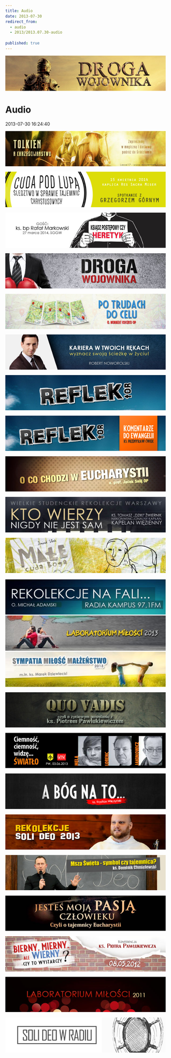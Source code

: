 ```yaml
---
title: Audio
date: 2013-07-30
redirect_from: 
  - audio
  - 2013/2013.07.30-audio

published: true
---
```



![/assets/posts/2013/2013-07-30-audio/nagrania_drogawojownika15_01.jpg](/assets/posts/2013/2013-07-30-audio/nagrania_drogawojownika15_01.jpg)

# Audio

<time>2013-07-30 16:24:40</time>


[](droga-wojownika-2015)
[](droga-wojownika-2015)


[](tolkien-a-chrzescijanstwo)
[![/assets/posts/2013/2013-07-30-audio/nagrania_tolkien_a_chrzescijanstwo01.jpg](/assets/posts/2013/2013-07-30-audio/nagrania_tolkien_a_chrzescijanstwo01.jpg)](tolkien-a-chrzescijanstwo)


[](cuda-pod-lupa)
[![/assets/posts/2013/2013-07-30-audio/nagrania_cuda_pod_lupa01.jpg](/assets/posts/2013/2013-07-30-audio/nagrania_cuda_pod_lupa01.jpg)](cuda-pod-lupa)


[](ksiadz-postepowy-czy-heretyk)
[![/assets/posts/2013/2013-07-30-audio/nagrania_ksiadz_postepowy_czy_heretyk01.jpg](/assets/posts/2013/2013-07-30-audio/nagrania_ksiadz_postepowy_czy_heretyk01.jpg)](ksiadz-postepowy-czy-heretyk)


[](droga-wojownika-2014)
[![/assets/posts/2013/2013-07-30-audio/nagrania_droga_wojownika2014_01.jpg](/assets/posts/2013/2013-07-30-audio/nagrania_droga_wojownika2014_01.jpg)](droga-wojownika-2014)


[](po-trudach-do-celu-nagrania)
[![/assets/posts/2013/2013-07-30-audio/nagrania_po_trudach_do_celu01.jpg](/assets/posts/2013/2013-07-30-audio/nagrania_po_trudach_do_celu01.jpg)](po-trudach-do-celu-nagrania)


[](wyznacz-swoja-sciezke-w-zyciu)
[![/assets/posts/2013/2013-07-30-audio/nagrania_kariera_w_twoich_rekach01.jpg](/assets/posts/2013/2013-07-30-audio/nagrania_kariera_w_twoich_rekach01.jpg)](wyznacz-swoja-sciezke-w-zyciu)


[](reflektor-nagrania)
[![/assets/posts/2013/2013-07-30-audio/nagrania_reflektor01.jpg](/assets/posts/2013/2013-07-30-audio/nagrania_reflektor01.jpg)](reflektor-nagrania)


[](reflektor-komentarze-do-ewangelii)
[![/assets/posts/2013/2013-07-30-audio/nagrania_reflektor_komentarze01.jpg](/assets/posts/2013/2013-07-30-audio/nagrania_reflektor_komentarze01.jpg)](reflektor-komentarze-do-ewangelii)


[](o-co-chodzi)
[![/assets/posts/2013/2013-07-30-audio/nagrania_ocochodzi_05.jpg](/assets/posts/2013/2013-07-30-audio/nagrania_ocochodzi_05.jpg)](o-co-chodzi)


[](kto-wierzy-nigdy-nie-jest-sam)
[![/assets/posts/2013/2013-07-30-audio/nagrania_kto_woerzy_nigdy_nie_jest_sam01.jpg](/assets/posts/2013/2013-07-30-audio/nagrania_kto_woerzy_nigdy_nie_jest_sam01.jpg)](kto-wierzy-nigdy-nie-jest-sam)


[](male-cuda-boga)
[![/assets/posts/2013/2013-07-30-audio/nagrania_male_cuda_boga01.jpg](/assets/posts/2013/2013-07-30-audio/nagrania_male_cuda_boga01.jpg)](male-cuda-boga) [](rekolekcje-na-fali)
[![rekolekcje-na-fali](/assets/posts/2013/2013-07-30-audio/nagrania_rekolekcje_na_fali_01.jpg)](rekolekcje-na-fali)
[](laboratorium-milosci-2013)
[![/assets/posts/2013/2013-07-30-audio/nagrania_LM13_01.jpg](/assets/posts/2013/2013-07-30-audio/nagrania_LM13_01.jpg)](laboratorium-milosci-2013)[](sympatia-milosc-malzenstwo-2013)
[](sympatia-milosc-malzenstwo-2013)
[![/assets/posts/2013/2013-07-30-audio/nagrania_smm02.jpg](/assets/posts/2013/2013-07-30-audio/nagrania_smm02.jpg)](sympatia-milosc-malzenstwo-2013)


[](quo-vadis-nagranie)
[![/assets/posts/2013/2013-07-30-audio/nagrania_quovadis01.jpg](/assets/posts/2013/2013-07-30-audio/nagrania_quovadis01.jpg)](quo-vadis-nagranie)


[](ciemnosc-ciemnosc-widze-swiatlo)
[![/assets/posts/2013/2013-07-30-audio/nagrania_ciemnosc01.jpg](/assets/posts/2013/2013-07-30-audio/nagrania_ciemnosc01.jpg)](ciemnosc-ciemnosc-widze-swiatlo)


[](a-bog-na-to-nagrania)
[![/assets/posts/2013/2013-07-30-audio/nagrania_a_bog_na_to.jpg](/assets/posts/2013/2013-07-30-audio/nagrania_a_bog_na_to.jpg)](a-bog-na-to-nagrania)


[](rekolekcje-soli-deo-o-adam-szustak)
[![/assets/posts/2013/2013-07-30-audio/nagrania_rekol01.jpg](/assets/posts/2013/2013-07-30-audio/nagrania_rekol01.jpg)](rekolekcje-soli-deo-o-adam-szustak)


[](msza-sw-symbol-czy-tajemnica-ks-dominik-chmielewski)
[![/assets/posts/2013/2013-07-30-audio/nagrania_mszasw.jpg](/assets/posts/2013/2013-07-30-audio/nagrania_mszasw.jpg)](msza-sw-symbol-czy-tajemnica-ks-dominik-chmielewski)


[](jestes-moja-pasja-czlowieku-nagrania)
[![/assets/posts/2013/2013-07-30-audio/nagrania_jestes_moja_pasja02.jpg](/assets/posts/2013/2013-07-30-audio/nagrania_jestes_moja_pasja02.jpg)](jestes-moja-pasja-czlowieku-nagrania)


[](bierny-mierny-ale-wierny-czy-to-wystarczy-ks-piotr-pawlukiewicz)
[![/assets/posts/2013/2013-07-30-audio/nagrania_bmw01.jpg](/assets/posts/2013/2013-07-30-audio/nagrania_bmw01.jpg)](bierny-mierny-ale-wierny-czy-to-wystarczy-ks-piotr-pawlukiewicz)


[](laboratorium-milosci-2011-nagrania)
[![/assets/posts/2013/2013-07-30-audio/nagrania_LM11_01.jpg](/assets/posts/2013/2013-07-30-audio/nagrania_LM11_01.jpg)](laboratorium-milosci-2011-nagrania)


[](radio)
[![/assets/posts/2013/2013-07-30-audio/nagrania_radio01.jpg](/assets/posts/2013/2013-07-30-audio/nagrania_radio01.jpg)](radio)


<!--{{json:{"created_date":"2013-07-30 16:24:40","publish_down":"0000-00-00 00:00:00","id":"5234"}}}-->